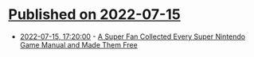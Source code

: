# [Published on 2022-07-15](index.md)

* [2022-07-15, 17:20:00](https://games.slashdot.org/story/22/07/15/1718219/a-super-fan-collected-every-super-nintendo-game-manual-and-made-them-free?utm_source=rss1.0mainlinkanon&utm_medium=feed) - [A Super Fan Collected Every Super Nintendo Game Manual and Made Them Free](https://games.slashdot.org/story/22/07/15/1718219/a-super-fan-collected-every-super-nintendo-game-manual-and-made-them-free?utm_source=rss1.0mainlinkanon&utm_medium=feed)
